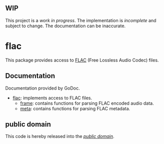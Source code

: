 WIP
---

This project is a *work in progress*. The implementation is *incomplete* and
subject to change. The documentation can be inaccurate.

flac
====

This package provides access to [FLAC][] (Free Lossless Audio Codec) files.

[FLAC]: http://flac.sourceforge.net/format.html

Documentation
-------------

Documentation provided by GoDoc.

- [flac][]: implements access to FLAC files.
	- [frame][]: contains functions for parsing FLAC encoded audio data.
	- [meta][]: contains functions for parsing FLAC metadata.

[flac]: http://godoc.org/github.com/mewkiz/flac
[frame]: http://godoc.org/github.com/mewkiz/flac/frame
[meta]: http://godoc.org/github.com/mewkiz/flac/meta

public domain
-------------

This code is hereby released into the *[public domain][]*.

[public domain]: https://creativecommons.org/publicdomain/zero/1.0/
